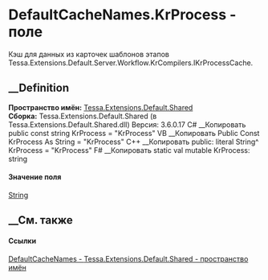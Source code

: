 # DefaultCacheNames.KrProcess - поле
Кэш для данных из карточек шаблонов этапов
Tessa.Extensions.Default.Server.Workflow.KrCompilers.IKrProcessCache.
## __Definition
 **Пространство имён:**
[Tessa.Extensions.Default.Shared](N_Tessa_Extensions_Default_Shared.htm)  
 **Сборка:** Tessa.Extensions.Default.Shared (в
Tessa.Extensions.Default.Shared.dll) Версия: 3.6.0.17
C# __Копировать
     public const string KrProcess = "KrProcess"
VB __Копировать
     Public Const KrProcess As String = "KrProcess"
C++ __Копировать
     public:
    literal String^ KrProcess = "KrProcess"
F# __Копировать
     static val mutable KrProcess: string
#### Значение поля
[String](https://learn.microsoft.com/dotnet/api/system.string)
##  __См. также
#### Ссылки
[DefaultCacheNames -
](T_Tessa_Extensions_Default_Shared_DefaultCacheNames.htm)
[Tessa.Extensions.Default.Shared - пространство
имён](N_Tessa_Extensions_Default_Shared.htm)
